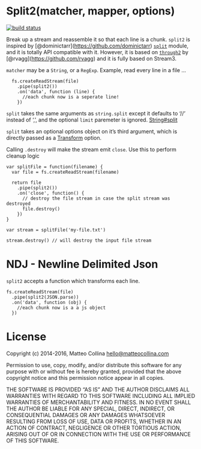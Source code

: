 Split2(matcher, mapper, options)
================================

[![build status](https://secure.travis-ci.org/mcollina/split2.png)](http://travis-ci.org/mcollina/split2)

Break up a stream and reassemble it so that each line is a chunk. `split2` is inspired by <span class="citation" data-cites="dominictarr">\[@dominictarr\]</span>(https://github.com/dominictarr) [`split`](https://github.com/dominictarr) module, and it is totally API compatible with it. However, it is based on [`through2`](https://github.com/rvagg/through2) by <span class="citation" data-cites="rvagg">\[@rvagg\]</span>(https://github.com/rvagg) and it is fully based on Stream3.

`matcher` may be a `String`, or a `RegExp`. Example, read every line in a file …

      fs.createReadStream(file)
        .pipe(split2())
        .on('data', function (line) {
          //each chunk now is a seperate line!
        })

`split` takes the same arguments as `string.split` except it defaults to ‘//’ instead of ‘,’, and the optional `limit` paremeter is ignored. [String\#split](https://developer.mozilla.org/en/JavaScript/Reference/Global_Objects/String/split)

`split` takes an optional options object on it’s third argument, which is directly passed as a [Transform](http://nodejs.org/api/stream.html#stream_class_stream_transform_1) option.

Calling `.destroy` will make the stream emit `close`. Use this to perform cleanup logic

    var splitFile = function(filename) {
      var file = fs.createReadStream(filename)

      return file
        .pipe(split2())
        .on('close', function() {
          // destroy the file stream in case the split stream was destroyed
          file.destroy()
        })
    }

    var stream = splitFile('my-file.txt')

    stream.destroy() // will destroy the input file stream

NDJ - Newline Delimited Json
============================

`split2` accepts a function which transforms each line.

    fs.createReadStream(file)
      .pipe(split2(JSON.parse))
      .on('data', function (obj) {
        //each chunk now is a a js object
      })

License
=======

Copyright (c) 2014-2016, Matteo Collina <a href="mailto:hello@matteocollina.com" class="email">hello@matteocollina.com</a>

Permission to use, copy, modify, and/or distribute this software for any purpose with or without fee is hereby granted, provided that the above copyright notice and this permission notice appear in all copies.

THE SOFTWARE IS PROVIDED “AS IS” AND THE AUTHOR DISCLAIMS ALL WARRANTIES WITH REGARD TO THIS SOFTWARE INCLUDING ALL IMPLIED WARRANTIES OF MERCHANTABILITY AND FITNESS. IN NO EVENT SHALL THE AUTHOR BE LIABLE FOR ANY SPECIAL, DIRECT, INDIRECT, OR CONSEQUENTIAL DAMAGES OR ANY DAMAGES WHATSOEVER RESULTING FROM LOSS OF USE, DATA OR PROFITS, WHETHER IN AN ACTION OF CONTRACT, NEGLIGENCE OR OTHER TORTIOUS ACTION, ARISING OUT OF OR IN CONNECTION WITH THE USE OR PERFORMANCE OF THIS SOFTWARE.
